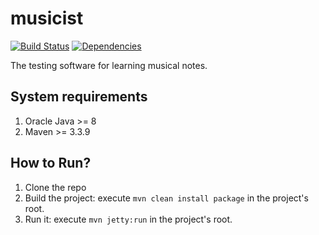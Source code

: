 # musicist
[![Build Status](https://travis-ci.org/aistomin/musicist.svg?branch=master)](https://travis-ci.org/aistomin/musicist)
[![Dependencies](https://www.versioneye.com/user/projects/58ff3507c2ef4238225808ea/badge.svg?style=flat)](https://www.versioneye.com/user/projects/58ff3507c2ef4238225808ea)

The testing software for learning musical notes.

## System requirements
1. Oracle Java >= 8
2. Maven >= 3.3.9

## How to Run?
1. Clone the repo
2. Build the project: execute ```mvn clean install package``` in the project's root.
2. Run it: execute ```mvn jetty:run``` in the project's root.